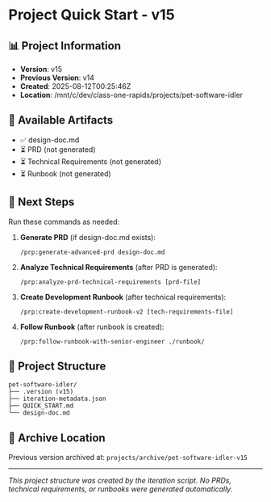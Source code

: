 # Project Quick Start - v15

## 📊 Project Information
- **Version**: v15
- **Previous Version**: v14
- **Created**: 2025-08-12T00:25:46Z
- **Location**: /mnt/c/dev/class-one-rapids/projects/pet-software-idler

## 📄 Available Artifacts
- ✅ design-doc.md
- ⏳ PRD (not generated)
- ⏳ Technical Requirements (not generated)
- ⏳ Runbook (not generated)

## 🚀 Next Steps

Run these commands as needed:

1. **Generate PRD** (if design-doc.md exists):
   ```
   /prp:generate-advanced-prd design-doc.md
   ```

2. **Analyze Technical Requirements** (after PRD is generated):
   ```
   /prp:analyze-prd-technical-requirements [prd-file]
   ```

3. **Create Development Runbook** (after technical requirements):
   ```
   /prp:create-development-runbook-v2 [tech-requirements-file]
   ```

4. **Follow Runbook** (after runbook is created):
   ```
   /prp:follow-runbook-with-senior-engineer ./runbook/
   ```

## 📁 Project Structure
```
pet-software-idler/
├── .version (v15)
├── iteration-metadata.json
├── QUICK_START.md
└── design-doc.md
```

## 🔄 Archive Location
Previous version archived at: `projects/archive/pet-software-idler-v15`

---
*This project structure was created by the iteration script. No PRDs, technical requirements, or runbooks were generated automatically.*
